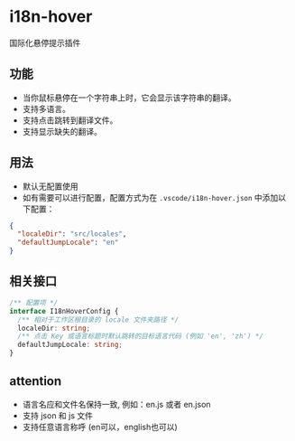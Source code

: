 # i18n-hover 

国际化悬停提示插件

## 功能

- 当你鼠标悬停在一个字符串上时，它会显示该字符串的翻译。
- 支持多语言。
- 支持点击跳转到翻译文件。
- 支持显示缺失的翻译。

## 用法

- 默认无配置使用
- 如有需要可以进行配置，配置方式为在 `.vscode/i18n-hover.json` 中添加以下配置：

```json
{
  "localeDir": "src/locales",
  "defaultJumpLocale": "en"
}
```

## 相关接口

```ts
/** 配置项 */
interface I18nHoverConfig {
  /** 相对于工作区根目录的 locale 文件夹路径 */
  localeDir: string;
  /** 点击 Key 或语言标题时默认跳转的目标语言代码 (例如 'en', 'zh') */
  defaultJumpLocale: string;
}
```

## attention

- 语言名应和文件名保持一致, 例如：en.js 或者 en.json
- 支持 json 和 js 文件
- 支持任意语言称呼 (en可以，english也可以)
